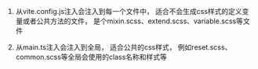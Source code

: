 1. 从vite.config.js注入会注入到每一个文件中， 适合不会生成css样式的定义变量或者公共方法的文件， 是个mixin.scss、extend.scss、variable.scss等文件

2. 从main.ts注入会注入到全局， 适合公共的css样式， 例如reset.scss、common.scss等全局会使用的class名称和样式等